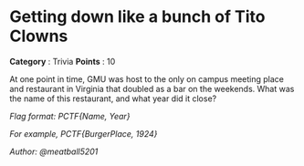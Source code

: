 # Getting down like a bunch of Tito Clowns

**Category** : Trivia
**Points** : 10

At one point in time, GMU was host to the only on campus meeting place and restaurant in Virginia that doubled as a bar on the weekends. What was the name of this restaurant, and what year did it close? 

*Flag format: PCTF{Name, Year}*

*For example, PCTF{BurgerPlace, 1924}*

*Author: @meatball5201*




